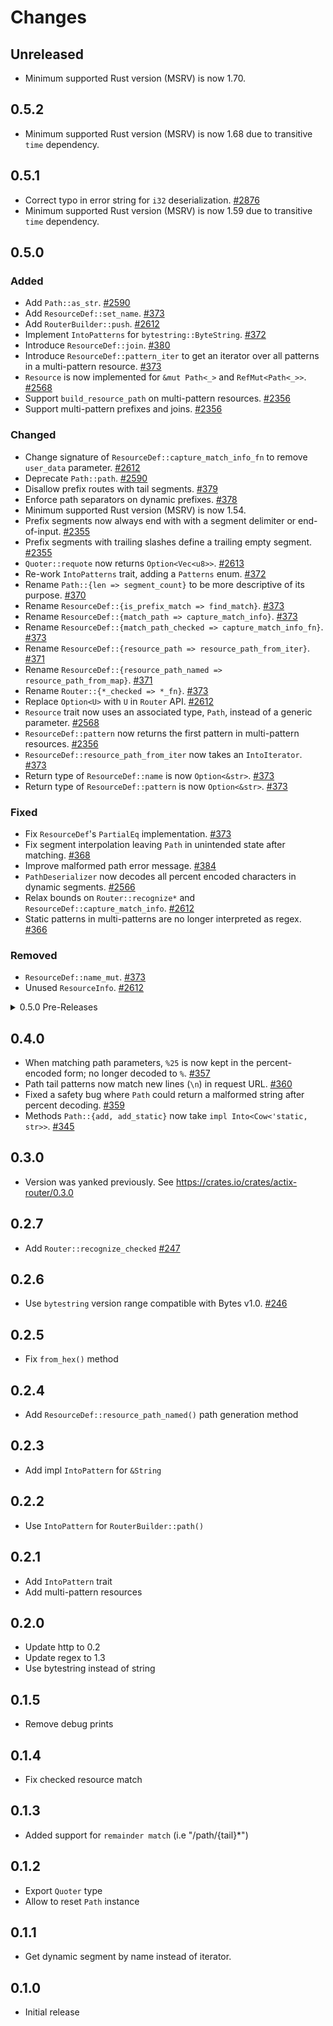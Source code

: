# Changes

## Unreleased

- Minimum supported Rust version (MSRV) is now 1.70.

## 0.5.2

- Minimum supported Rust version (MSRV) is now 1.68 due to transitive `time` dependency.

## 0.5.1

- Correct typo in error string for `i32` deserialization. [#2876]
- Minimum supported Rust version (MSRV) is now 1.59 due to transitive `time` dependency.

[#2876]: https://github.com/actix/actix-web/pull/2876

## 0.5.0

### Added

- Add `Path::as_str`. [#2590]
- Add `ResourceDef::set_name`. [#373][net#373]
- Add `RouterBuilder::push`. [#2612]
- Implement `IntoPatterns` for `bytestring::ByteString`. [#372][net#372]
- Introduce `ResourceDef::join`. [#380][net#380]
- Introduce `ResourceDef::pattern_iter` to get an iterator over all patterns in a multi-pattern resource. [#373][net#373]
- `Resource` is now implemented for `&mut Path<_>` and `RefMut<Path<_>>`. [#2568]
- Support `build_resource_path` on multi-pattern resources. [#2356]
- Support multi-pattern prefixes and joins. [#2356]

### Changed

- Change signature of `ResourceDef::capture_match_info_fn` to remove `user_data` parameter. [#2612]
- Deprecate `Path::path`. [#2590]
- Disallow prefix routes with tail segments. [#379][net#379]
- Enforce path separators on dynamic prefixes. [#378][net#378]
- Minimum supported Rust version (MSRV) is now 1.54.
- Prefix segments now always end with with a segment delimiter or end-of-input. [#2355]
- Prefix segments with trailing slashes define a trailing empty segment. [#2355]
- `Quoter::requote` now returns `Option<Vec<u8>>`. [#2613]
- Re-work `IntoPatterns` trait, adding a `Patterns` enum. [#372][net#372]
- Rename `Path::{len => segment_count}` to be more descriptive of its purpose. [#370][net#370]
- Rename `ResourceDef::{is_prefix_match => find_match}`. [#373][net#373]
- Rename `ResourceDef::{match_path => capture_match_info}`. [#373][net#373]
- Rename `ResourceDef::{match_path_checked => capture_match_info_fn}`. [#373][net#373]
- Rename `ResourceDef::{resource_path => resource_path_from_iter}`. [#371][net#371]
- Rename `ResourceDef::{resource_path_named => resource_path_from_map}`. [#371][net#371]
- Rename `Router::{*_checked => *_fn}`. [#373][net#373]
- Replace `Option<U>` with `U` in `Router` API. [#2612]
- `Resource` trait now uses an associated type, `Path`, instead of a generic parameter. [#2568]
- `ResourceDef::pattern` now returns the first pattern in multi-pattern resources. [#2356]
- `ResourceDef::resource_path_from_iter` now takes an `IntoIterator`. [#373][net#373]
- Return type of `ResourceDef::name` is now `Option<&str>`. [#373][net#373]
- Return type of `ResourceDef::pattern` is now `Option<&str>`. [#373][net#373]

### Fixed

- Fix `ResourceDef`'s `PartialEq` implementation. [#373][net#373]
- Fix segment interpolation leaving `Path` in unintended state after matching. [#368][net#368]
- Improve malformed path error message. [#384][net#384]
- `PathDeserializer` now decodes all percent encoded characters in dynamic segments. [#2566]
- Relax bounds on `Router::recognize*` and `ResourceDef::capture_match_info`. [#2612]
- Static patterns in multi-patterns are no longer interpreted as regex. [#366][net#366]

### Removed

- `ResourceDef::name_mut`. [#373][net#373]
- Unused `ResourceInfo`. [#2612]

[#2355]: https://github.com/actix/actix-web/pull/2355
[#2356]: https://github.com/actix/actix-web/pull/2356
[#2566]: https://github.com/actix/actix-net/pull/2566
[#2568]: https://github.com/actix/actix-web/pull/2568
[#2590]: https://github.com/actix/actix-web/pull/2590
[#2612]: https://github.com/actix/actix-web/pull/2612
[#2613]: https://github.com/actix/actix-web/pull/2613
[net#366]: https://github.com/actix/actix-net/pull/366
[net#368]: https://github.com/actix/actix-net/pull/368
[net#368]: https://github.com/actix/actix-net/pull/368
[net#370]: https://github.com/actix/actix-net/pull/370
[net#371]: https://github.com/actix/actix-net/pull/371
[net#372]: https://github.com/actix/actix-net/pull/372
[net#373]: https://github.com/actix/actix-net/pull/373
[net#378]: https://github.com/actix/actix-net/pull/378
[net#379]: https://github.com/actix/actix-net/pull/379
[net#380]: https://github.com/actix/actix-net/pull/380
[net#384]: https://github.com/actix/actix-net/pull/384

<details>
<summary>0.5.0 Pre-Releases</summary>

## 0.5.0-rc.3

- Remove unused `ResourceInfo`. [#2612]
- Add `RouterBuilder::push`. [#2612]
- Change signature of `ResourceDef::capture_match_info_fn` to remove `user_data` parameter. [#2612]
- Replace `Option<U>` with `U` in `Router` API. [#2612]
- Relax bounds on `Router::recognize*` and `ResourceDef::capture_match_info`. [#2612]
- `Quoter::requote` now returns `Option<Vec<u8>>`. [#2613]

[#2612]: https://github.com/actix/actix-web/pull/2612
[#2613]: https://github.com/actix/actix-web/pull/2613

## 0.5.0-rc.2

- Add `Path::as_str`. [#2590]
- Deprecate `Path::path`. [#2590]

[#2590]: https://github.com/actix/actix-web/pull/2590

## 0.5.0-rc.1

- `Resource` trait now have an associated type, `Path`, instead of the generic parameter. [#2568]
- `Resource` is now implemented for `&mut Path<_>` and `RefMut<Path<_>>`. [#2568]

[#2568]: https://github.com/actix/actix-web/pull/2568

## 0.5.0-beta.4

- `PathDeserializer` now decodes all percent encoded characters in dynamic segments. [#2566]
- Minimum supported Rust version (MSRV) is now 1.54.

[#2566]: https://github.com/actix/actix-net/pull/2566

## 0.5.0-beta.3

- Minimum supported Rust version (MSRV) is now 1.52.

## 0.5.0-beta.2

- Introduce `ResourceDef::join`. [#380][net#380]
- Disallow prefix routes with tail segments. [#379][net#379]
- Enforce path separators on dynamic prefixes. [#378][net#378]
- Improve malformed path error message. [#384][net#384]
- Prefix segments now always end with with a segment delimiter or end-of-input. [#2355]
- Prefix segments with trailing slashes define a trailing empty segment. [#2355]
- Support multi-pattern prefixes and joins. [#2356]
- `ResourceDef::pattern` now returns the first pattern in multi-pattern resources. [#2356]
- Support `build_resource_path` on multi-pattern resources. [#2356]
- Minimum supported Rust version (MSRV) is now 1.51.

[net#378]: https://github.com/actix/actix-net/pull/378
[net#379]: https://github.com/actix/actix-net/pull/379
[net#380]: https://github.com/actix/actix-net/pull/380
[net#384]: https://github.com/actix/actix-net/pull/384
[#2355]: https://github.com/actix/actix-web/pull/2355
[#2356]: https://github.com/actix/actix-web/pull/2356

## 0.5.0-beta.1

- Fix a bug in multi-patterns where static patterns are interpreted as regex. [#366][net#366]
- Introduce `ResourceDef::pattern_iter` to get an iterator over all patterns in a multi-pattern resource. [#373][net#373]
- Fix segment interpolation leaving `Path` in unintended state after matching. [#368][net#368]
- Fix `ResourceDef` `PartialEq` implementation. [#373][net#373]
- Re-work `IntoPatterns` trait, adding a `Patterns` enum. [#372][net#372]
- Implement `IntoPatterns` for `bytestring::ByteString`. [#372][net#372]
- Rename `Path::{len => segment_count}` to be more descriptive of it's purpose. [#370][net#370]
- Rename `ResourceDef::{resource_path => resource_path_from_iter}`. [#371][net#371]
- `ResourceDef::resource_path_from_iter` now takes an `IntoIterator`. [#373][net#373]
- Rename `ResourceDef::{resource_path_named => resource_path_from_map}`. [#371][net#371]
- Rename `ResourceDef::{is_prefix_match => find_match}`. [#373][net#373]
- Rename `ResourceDef::{match_path => capture_match_info}`. [#373][net#373]
- Rename `ResourceDef::{match_path_checked => capture_match_info_fn}`. [#373][net#373]
- Remove `ResourceDef::name_mut` and introduce `ResourceDef::set_name`. [#373][net#373]
- Rename `Router::{*_checked => *_fn}`. [#373][net#373]
- Return type of `ResourceDef::name` is now `Option<&str>`. [#373][net#373]
- Return type of `ResourceDef::pattern` is now `Option<&str>`. [#373][net#373]

[net#368]: https://github.com/actix/actix-net/pull/368
[net#366]: https://github.com/actix/actix-net/pull/366
[net#368]: https://github.com/actix/actix-net/pull/368
[net#370]: https://github.com/actix/actix-net/pull/370
[net#371]: https://github.com/actix/actix-net/pull/371
[net#372]: https://github.com/actix/actix-net/pull/372
[net#373]: https://github.com/actix/actix-net/pull/373

</details>

## 0.4.0

- When matching path parameters, `%25` is now kept in the percent-encoded form; no longer decoded to `%`. [#357][net#357]
- Path tail patterns now match new lines (`\n`) in request URL. [#360][net#360]
- Fixed a safety bug where `Path` could return a malformed string after percent decoding. [#359][net#359]
- Methods `Path::{add, add_static}` now take `impl Into<Cow<'static, str>>`. [#345][net#345]

[net#345]: https://github.com/actix/actix-net/pull/345
[net#357]: https://github.com/actix/actix-net/pull/357
[net#359]: https://github.com/actix/actix-net/pull/359
[net#360]: https://github.com/actix/actix-net/pull/360

## 0.3.0

- Version was yanked previously. See https://crates.io/crates/actix-router/0.3.0

## 0.2.7

- Add `Router::recognize_checked` [#247][net#247]

[net#247]: https://github.com/actix/actix-net/pull/247

## 0.2.6

- Use `bytestring` version range compatible with Bytes v1.0. [#246][net#246]

[net#246]: https://github.com/actix/actix-net/pull/246

## 0.2.5

- Fix `from_hex()` method

## 0.2.4

- Add `ResourceDef::resource_path_named()` path generation method

## 0.2.3

- Add impl `IntoPattern` for `&String`

## 0.2.2

- Use `IntoPattern` for `RouterBuilder::path()`

## 0.2.1

- Add `IntoPattern` trait
- Add multi-pattern resources

## 0.2.0

- Update http to 0.2
- Update regex to 1.3
- Use bytestring instead of string

## 0.1.5

- Remove debug prints

## 0.1.4

- Fix checked resource match

## 0.1.3

- Added support for `remainder match` (i.e "/path/{tail}\*")

## 0.1.2

- Export `Quoter` type
- Allow to reset `Path` instance

## 0.1.1

- Get dynamic segment by name instead of iterator.

## 0.1.0

- Initial release
